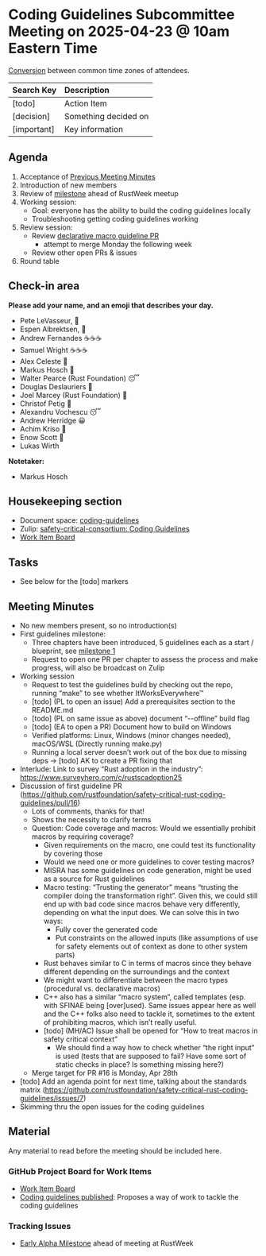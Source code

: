 # Coding Guidelines Subcommittee Meeting on 2025-04-23 @ 10am Eastern Time

[Conversion](https://www.worldtimebuddy.com/?qm=1&lid=5,100,2643743,12,1850147&h=5&date=2025-4-23&sln=10-11&hf=1) between common time zones of attendees.

| Search Key | Description |
| :---- | :---- |
| \[todo\] | Action Item |
| \[decision\] | Something decided on |
| \[important\] | Key information |

## Agenda

1. Acceptance of [Previous Meeting Minutes](https://github.com/rustfoundation/safety-critical-rust-consortium/blob/main/subcommittee/coding-guidelines/meetings/2025-04-16/minutes.md)
2. Introduction of new members
3. Review of [milestone](https://github.com/rustfoundation/safety-critical-rust-coding-guidelines/milestone/1) ahead of RustWeek meetup
4. Working session:
   * Goal: everyone has the ability to build the coding guidelines locally
   * Troubleshooting getting coding guidelines working
5. Review session:
   * Review [declarative macro guideline PR](https://github.com/rustfoundation/safety-critical-rust-coding-guidelines/pull/16)
      * attempt to merge Monday the following week
   * Review other open PRs & issues
6. Round table

## Check-in area

**Please add your name, and an emoji that describes your day.**

* Pete LeVasseur, 🥱
* Espen Albrektsen, 🙂
* Andrew Fernandes ☕☕☕
* Samuel Wright ☕☕☕
* Alex Celeste 🙂
* Markus Hosch 🤧
* Walter Pearce (Rust Foundation) 😴
* Douglas Deslauriers 🙂
* Joel Marcey (Rust Foundation) 🥱
* Christof Petig 🤯
* Alexandru Vochescu 😴
* Andrew Herridge 😀
* Achim Kriso 🦆
* Enow Scott 🥱
* Lukas Wirth

**Notetaker:**

* Markus Hosch

## Housekeeping section

* Document space: [coding-guidelines](https://github.com/rustfoundation/safety-critical-rust-consortium/tree/main/subcommittee/coding-guidelines)  
* Zulip: [safety-critical-consortium: Coding Guidelines](https://rust-lang.zulipchat.com/#narrow/channel/445688-safety-critical-consortium/topic/Coding.20Guidelines)
* [Work Item Board](https://github.com/orgs/rustfoundation/projects/1)

## Tasks

* See below for the [todo] markers

## Meeting Minutes

* No new members present, so no introduction(s)
* First guidelines milestone:
  * Three chapters have been introduced, 5 guidelines each as a start / blueprint, see
    [milestone 1](https://github.com/rustfoundation/safety-critical-rust-coding-guidelines/milestone/1)
  * Request to open one PR per chapter to assess the process and make progress, will also be broadcast on Zulip
* Working session
  * Request to test the guidelines build by checking out the repo, running “make” to see whether ItWorksEverywhere™
  * [todo] \(PL to open an issue) Add a prerequisites section to the README.md
  * [todo] \(PL on same issue as above) document “--offline” build flag
  * [todo] \(EA to open a PR) Document how to build on Windows
  * Verified platforms: Linux, Windows (minor changes needed), macOS/WSL (Directly running make.py)
  * Running a local server doesn’t work out of the box due to missing deps → [todo] AK to create a PR fixing that
* Interlude: Link to survey “Rust adoption in the industry”: https://www.surveyhero.com/c/rustscadoption25
* Discussion of first guideline PR (https://github.com/rustfoundation/safety-critical-rust-coding-guidelines/pull/16)
  * Lots of comments, thanks for that!
  * Shows the necessity to clarify terms
  * Question: Code coverage and macros: Would we essentially prohibit macros by requiring coverage?
    * Given requirements on the macro, one could test its functionality by covering those
    * Would we need one or more guidelines to cover testing macros?
    * MISRA has some guidelines on code generation, might be used as a source for Rust guidelines
    * Macro testing: “Trusting the generator” means “trusting the compiler doing the transformation right”. Given this,
      we could still end up with bad code since macros behave very differently, depending on what the input does. We can
      solve this in two ways:
      - Fully cover the generated code
      - Put constraints on the allowed inputs (like assumptions of use for safety elements out of context as done to
        other system parts)
    * Rust behaves similar to C in terms of macros since they behave different depending on the surroundings and the
      context 
    * We might want to differentiate between the macro types (procedural vs. declarative macros)
    * C++ also has a similar “macro system”, called templates (esp. with SFINAE being [over]used). Same issues appear
      here as well and the C++ folks also need to tackle it, sometimes to the extent of prohibiting macros, which isn’t
      really useful.
    * [todo] \(MH/AC) Issue shall be opened for “How to treat macros in safety critical context”
      * We should find a way how to check whether “the right input” is used (tests that are supposed to fail? Have some
        sort of static checks in place? Is something missing here?)
  * Merge target for PR #16 is Monday, Apr 28th
* [todo] Add an agenda point for next time, talking about the standards matrix
  (https://github.com/rustfoundation/safety-critical-rust-coding-guidelines/issues/7)
* Skimming thru the open issues for the coding guidelines


## Material

Any material to read before the meeting should be included here.

### GitHub Project Board for Work Items

* [Work Item Board](https://github.com/orgs/rustfoundation/projects/1)
* [Coding guidelines published](https://github.com/rustfoundation/safety-critical-rust-consortium/issues/188#issue-2869798433): Proposes a way of work to tackle the coding guidelines

### Tracking Issues

* [Early Alpha Milestone](https://github.com/rustfoundation/safety-critical-rust-coding-guidelines/milestone/1) ahead of meeting at RustWeek

